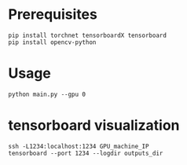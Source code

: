 # Prerequisites
```
pip install torchnet tensorboardX tensorboard
pip install opencv-python
```

# Usage
```
python main.py --gpu 0
```

# tensorboard visualization
```
ssh -L1234:localhost:1234 GPU_machine_IP
tensorboard --port 1234 --logdir outputs_dir
```
